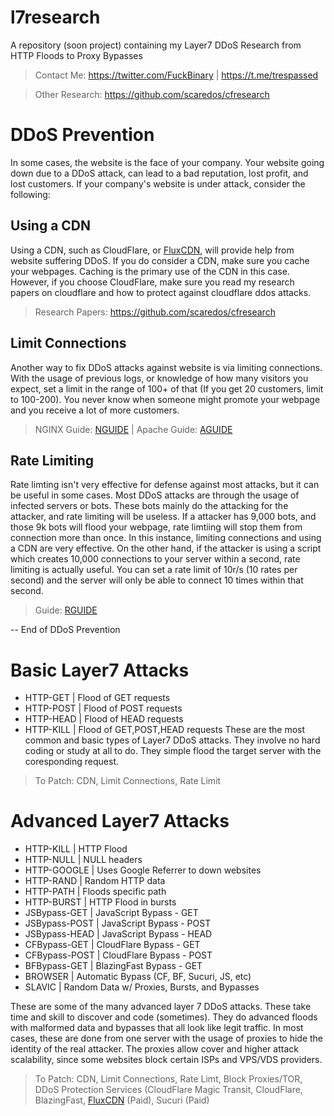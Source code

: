 # l7research
A repository (soon project) containing my Layer7 DDoS Research from HTTP Floods to Proxy Bypasses
> Contact Me: https://twitter.com/FuckBinary | https://t.me/trespassed

> Other Research: https://github.com/scaredos/cfresearch

# DDoS Prevention
In some cases, the website is the face of your company. Your website going down due to a DDoS attack, can lead to a bad reputation, lost profit, and lost customers. If your company's website is under attack, consider the following:

## Using a CDN 
Using a CDN, such as CloudFlare, or [FluxCDN], will provide help from website suffering DDoS. If you do consider a CDN, make sure you cache your webpages. Caching is the primary use of the CDN in this case. However, if you choose CloudFlare, make sure you read my research papers on cloudflare and how to protect against cloudflare ddos attacks. 
> Research Papers: https://github.com/scaredos/cfresearch

## Limit Connections
Another way to fix DDoS attacks against website is via limiting connections. With the usage of previous logs, or knowledge of how many visitors you expect, set a limit in the range of 100+ of that (If you get 20 customers, limit to 100-200). You never know when someone might promote your webpage and you receive a lot of more customers.
> NGINX Guide: [NGUIDE] | Apache Guide: [AGUIDE]

## Rate Limiting
Rate limting isn't very effective for defense against most attacks, but it can be useful in some cases. Most DDoS attacks are through the usage of infected servers or bots. These bots mainly do the attacking for the attacker, and rate limiting will be useless. If a attacker has 9,000 bots, and those 9k bots will flood your webpage, rate limtiing will stop them from connection more than once. In this instance, limiting connections and using a CDN are very effective. On the other hand, if the attacker is using a script which creates 10,000 connections to your server within a second, rate limiting is actually useful. You can set a rate limit of 10r/s (10 rates per second) and the server will only be able to connect 10 times within that second. 
> Guide: [RGUIDE]

-- End of DDoS Prevention

# Basic Layer7 Attacks 
- HTTP-GET  | Flood of GET requests 
- HTTP-POST | Flood of POST requests
- HTTP-HEAD | Flood of HEAD requests
- HTTP-KILL | Flood of GET,POST,HEAD requests
These are the most common and basic types of Layer7 DDoS attacks. They involve no hard coding or study at all to do. They simple flood the target server with the coresponding request. 
> To Patch: CDN, Limit Connections, Rate Limit

# Advanced Layer7 Attacks
- HTTP-KILL     | HTTP Flood 
- HTTP-NULL     | NULL headers
- HTTP-GOOGLE   | Uses Google Referrer to down websites
- HTTP-RAND     | Random HTTP data 
- HTTP-PATH     | Floods specific path
- HTTP-BURST    | HTTP Flood in bursts
- JSBypass-GET  | JavaScript Bypass - GET
- JSBypass-POST | JavaScript Bypass - POST
- JSBypass-HEAD | JavaScript Bypass - HEAD 
- CFBypass-GET  | CloudFlare Bypass - GET
- CFBypass-POST | CloudFlare Bypass - POST
- BFBypass-GET  | BlazingFast Bypass - GET 
- BROWSER       | Automatic Bypass (CF, BF, Sucuri, JS, etc)
- SLAVIC        | Random Data w/ Proxies, Bursts, and Bypasses

These are some of the many advanced layer 7 DDoS attacks. These take time and skill to discover and code (sometimes). They do advanced floods with malformed data and bypasses that all look like legit traffic. In most cases, these are done from one server with the usage of proxies to hide the identity of the real attacker. The proxies allow cover and higher attack scalability, since some websites block certain ISPs and VPS/VDS providers.
> To Patch: CDN, Limit Connections, Rate Limt, Block Proxies/TOR, DDoS Protection Services (CloudFlare Magic Transit, CloudFlare, BlazingFast, [FluxCDN] (Paid), Sucuri (Paid)


[FluxCDN]: https://fluxcdn.com
[NGUIDE]: https://nginx.org/en/docs/http/ngx_http_limit_conn_module.html
[AGUIDE]: https://stackoverflow.com/questions/3389496/how-do-you-increase-the-max-number-of-concurrent-connections-in-apache
[RGUIDE]: https://meta.stackexchange.com/questions/164899/the-complete-rate-limiting-guide/164900
